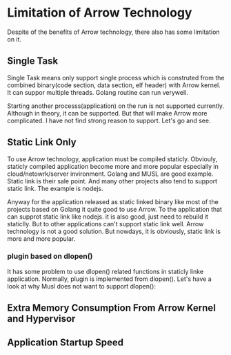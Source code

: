 # Limitation of Arrow Technology
Despite of the benefits of Arrow technology, there also has some limitation on it.

## Single Task
Single Task means only support single process which is construted from the combined binary(code section, data section, elf header) with Arrow kernel. It can suppor multiple threads. Golang routine can run verywell.

Starting another processs(application) on the run is not supported currently. Although in theory, it can be supported. But that will make Arrow more complicated. I have not find strong reason to support. Let's go and see.
## Static Link Only
To use Arrow technology, application must be compiled staticly.
Obviouly, staticly compiled application become more and more popular especially in cloud/netowrk/server invironment. Golang and MUSL are good example. Static link is their sale point.
And many other projects also tend to support static link. The example is nodejs.

Anyway for the application released as static linked binary like most of the projects based on Golang it quite good to use Arrow. To the application that can supprot static link like nodejs. it is also good, just need to rebuild it staticlly. But to other applications can't support static link well. Arrow technology is not a good solution. But nowdays, it is obviously, static link is more and more popular.

### plugin based on dlopen()
It has some problem to use dlopen() related functions in staticly linke application. Normally, plugin is implemented from dlopen(). Let's have a look at why Musl does not want to support dlopen():
> 

## Extra Memory Consumption From Arrow Kernel and Hypervisor

## Application Startup Speed
